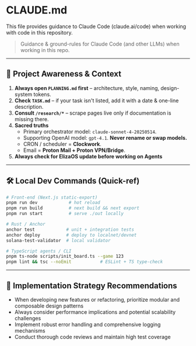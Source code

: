 # CLAUDE.md

This file provides guidance to Claude Code (claude.ai/code) when working with code in this repository.

> Guidance & ground-rules for Claude Code (and other LLMs) when working in this repo.

---

## 🔄 Project Awareness & Context

1. **Always open `PLANNING.md` first** – architecture, style, naming, design-system tokens.
2. **Check `TASK.md`** – if your task isn't listed, add it with a date & one-line description.
3. **Consult `/research/*`** – scrape pages live only if documentation is missing there.
4. **Sacred truths**
   - Primary orchestrator model: `claude-sonnet-4-20250514`.
   - Supporting OpenAI model: `gpt-4.1`. **Never rename or swap models.**
   - CRON / scheduler = **Clockwork**.
   - Email = **Proton Mail + Proton VPN/Bridge**.
5. **Always check for ElizaOS update before working on Agents**

---

## 🛠️ Local Dev Commands (Quick-ref)

```bash
# Front-end (Next.js static-export)
pnpm run dev            # hot reload
pnpm run build          # next build && next export
pnpm run start          # serve ./out locally

# Rust / Anchor
anchor test            # unit + integration tests
anchor deploy          # deploy to localnet/devnet
solana-test-validator  # local validator

# TypeScript agents / CLI
pnpm ts-node scripts/init_board.ts --game 123
pnpm lint && tsc --noEmit           # ESLint + TS type-check
```

---

## 🚀 Implementation Strategy Recommendations

- When developing new features or refactoring, prioritize modular and composable design patterns
- Always consider performance implications and potential scalability challenges
- Implement robust error handling and comprehensive logging mechanisms
- Conduct thorough code reviews and maintain high test coverage
